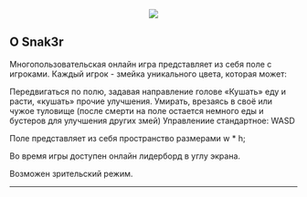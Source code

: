 <p align="center"><img src="http://wikiclipart.com/wp-content/uploads/2016/11/Snake-clipart-5-2.png" wigth="30%"></p>

## О Snak3r

Многопользовательская онлайн игра представляет из себя поле с игроками. Каждый игрок - змейка уникального цвета, которая может:

Передвигаться по полю, задавая направление голове
«Кушать» еду и расти, «кушать» прочие улучшения.
Умирать, врезаясь в своё или чужое туловище (после смерти на поле остается немного еды и бустеров для улучшения других змей)
Управлениие стандартное: WASD

Поле представляет из себя пространство размерами w * h;

Во время игры доступен онлайн лидерборд в углу экрана.

Возможен зрительский режим.
<hr/>
